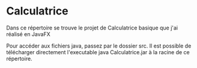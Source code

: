 # Calculatrice
Dans ce répertoire se trouve le projet de Calculatrice basique que j'ai réalisé en JavaFX

Pour accéder aux fichiers java, passez par le dossier src. 
Il est possible de télécharger directement l'executable java Calculatrice.jar à la racine de ce répertoire.
